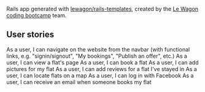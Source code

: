 Rails app generated with [lewagon/rails-templates](https://github.com/lewagon/rails-templates), created by the [Le Wagon coding bootcamp](https://www.lewagon.com) team.

## User stories

As a user, I can navigate on the website from the navbar (with functional links, e.g. "signin/signout", "My bookings", "Publish an offer", etc.)
As a user, I can view a flat's page
As a user, I can book a flat
As a user, I can add pictures for my flat
As a user, I can add reviews for a flat I've stayed in
As a user, I can locate flats on a map
As a user, I can log in with Facebook
As a user, I can receive an email when someone books my flat
